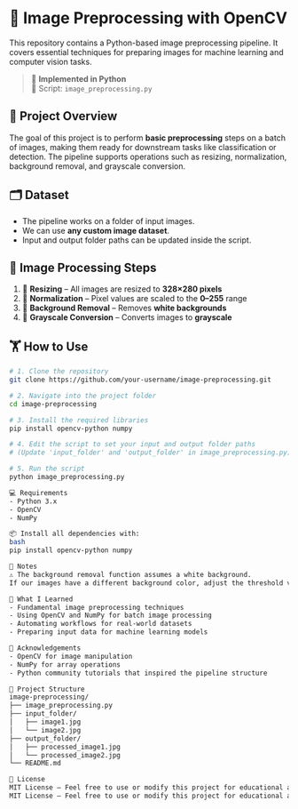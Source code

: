 # 📸 Image Preprocessing with OpenCV

This repository contains a Python-based image preprocessing pipeline. It covers essential techniques for preparing images for machine learning and computer vision tasks.
> 📍 **Implemented in Python**  
> 📓 Script: `image_preprocessing.py`

## 📌 **Project Overview**
The goal of this project is to perform **basic preprocessing** steps on a batch of images, making them ready for downstream tasks like classification or detection. The pipeline supports operations such as resizing, normalization, background removal, and grayscale conversion.

## 🗂️ **Dataset**
- The pipeline works on a folder of input images.  
- We can use **any custom image dataset**.  
- Input and output folder paths can be updated inside the script.

## 🧠 **Image Processing Steps**
1. 📏 **Resizing** – All images are resized to **328×280 pixels**  
2. 🧽 **Normalization** – Pixel values are scaled to the **0–255** range  
3. 🚫 **Background Removal** – Removes **white backgrounds**  
4. 🖤 **Grayscale Conversion** – Converts images to **grayscale**

## 🏋️ **How to Use**
```bash
# 1. Clone the repository
git clone https://github.com/your-username/image-preprocessing.git

# 2. Navigate into the project folder
cd image-preprocessing

# 3. Install the required libraries
pip install opencv-python numpy

# 4. Edit the script to set your input and output folder paths
# (Update 'input_folder' and 'output_folder' in image_preprocessing.py)

# 5. Run the script
python image_preprocessing.py

💻 Requirements
- Python 3.x
- OpenCV
- NumPy

📦 Install all dependencies with:
bash
pip install opencv-python numpy

📝 Notes
⚠️ The background removal function assumes a white background.
If our images have a different background color, adjust the threshold value accordingly in the script.

🧠 What I Learned
- Fundamental image preprocessing techniques
- Using OpenCV and NumPy for batch image processing
- Automating workflows for real-world datasets
- Preparing input data for machine learning models

🙏 Acknowledgements
- OpenCV for image manipulation
- NumPy for array operations
- Python community tutorials that inspired the pipeline structure

📁 Project Structure
image-preprocessing/
├── image_preprocessing.py
├── input_folder/
│   ├── image1.jpg
│   └── image2.jpg
├── output_folder/
│   ├── processed_image1.jpg
│   └── processed_image2.jpg
└── README.md

📜 License
MIT License – Feel free to use or modify this project for educational and non-commercial purposes.
MIT License – Feel free to use or modify this project for educational and non-commercial purposes.

